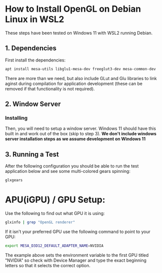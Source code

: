 # How to Install OpenGL on Debian Linux in WSL2
These steps have been tested on Windows 11 with WSL2 running Debian.


## 1. Dependencies
First install the dependencies:
```bash
apt install mesa-utils libglu1-mesa-dev freeglut3-dev mesa-common-dev
```
There are more than we need, but also include GLut and Glu libraries to link aginst during compilation for application development (these can be removed if that functionality is not required).


## 2. Window Server
### Installing
Then, you will need to setup a window server. Windows 11 should have this built in and work out of the box (skip to step 3). **We don't include windows server installation steps as we assume development on Windows 11**

## 3. Running a Test
After the following configuration you should be able to run the test application below and see some multi-colored gears spinning:
```bash
glxgears
```

# APU(iGPU) / GPU Setup:
Use the following to find out what GPU it is using:
```bash
glxinfo | grep "OpenGL renderer"
```

If it isn't your preferred GPU use the following command to point to your GPU:
```bash
export MESA_D3D12_DEFAULT_ADAPTER_NAME=NVIDIA
```
The example above sets the environment variable to the first GPU titled "NVIDIA" so check with Device Manager and type the exact beginning letters so that it selects the correct option.